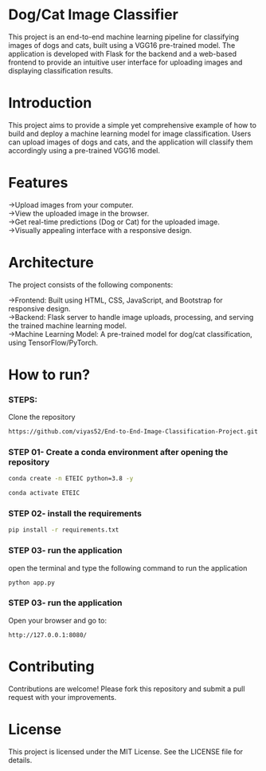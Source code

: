 # Dog/Cat Image Classifier 

This project is an end-to-end machine learning pipeline for classifying images of dogs and cats, built using a VGG16 pre-trained model. The application is developed with Flask for the backend and a web-based frontend to provide an intuitive user interface for uploading images and displaying classification results.

# Introduction
This project aims to provide a simple yet comprehensive example of how to build and deploy a machine learning model for image classification. Users can upload images of dogs and cats, and the application will classify them accordingly using a pre-trained VGG16 model.

# Features
->Upload images from your computer.  
->View the uploaded image in the browser.  
->Get real-time predictions (Dog or Cat) for the uploaded image.  
->Visually appealing interface with a responsive design.  

# Architecture
The project consists of the following components:

->Frontend: Built using HTML, CSS, JavaScript, and Bootstrap for responsive design.  
->Backend: Flask server to handle image uploads, processing, and serving the trained machine learning model.  
->Machine Learning Model: A pre-trained model for dog/cat classification, using TensorFlow/PyTorch.  

# How to run?
### STEPS:

Clone the repository

```bash
https://github.com/viyas52/End-to-End-Image-Classification-Project.git
```

### STEP 01- Create a conda environment after opening the repository

```bash
conda create -n ETEIC python=3.8 -y
```

```bash
conda activate ETEIC
```

### STEP 02- install the requirements
```bash
pip install -r requirements.txt
```

### STEP 03- run the application
open the terminal and type the following command to run the application

```bash
python app.py
```

### STEP 03- run the application
Open your browser and go to:
```arduino
http://127.0.0.1:8080/
```

# Contributing
Contributions are welcome! Please fork this repository and submit a pull request with your improvements.

# License
This project is licensed under the MIT License. See the LICENSE file for details.

